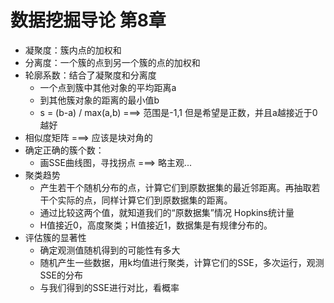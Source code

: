 # 数据挖掘导论 第8章

+ 凝聚度：簇内点的加权和
+ 分离度：一个簇的点到另一个簇的点的加权和
+ 轮廓系数：结合了凝聚度和分离度
  + 一个点到簇中其他对象的平均距离a
  + 到其他簇对象的距离的最小值b
  + s = (b-a) / max(a,b) ===> 范围是-1,1 但是希望是正数，并且a越接近于0越好
+ 相似度矩阵 ===> 应该是块对角的
+ 确定正确的簇个数：
  + 画SSE曲线图，寻找拐点 ===> 略主观...
+ 聚类趋势
  + 产生若干个随机分布的点，计算它们到原数据集的最近邻距离。再抽取若干个实际的点，同样计算它们到原数据集的距离。
  + 通过比较这两个值，就知道我们的“原数据集”情况 Hopkins统计量
  + H值接近0，高度聚类；H值接近1，数据集是有规律分布的。
+ 评估簇的显著性
  + 确定观测值随机得到的可能性有多大
  + 随机产生一些数据，用k均值进行聚类，计算它们的SSE，多次运行，观测SSE的分布
  + 与我们得到的SSE进行对比，看概率
